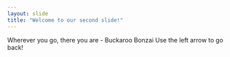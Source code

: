 ```yaml
---
layout: slide
title: "Welcome to our second slide!"
---
```

Wherever you go, there you are - Buckaroo Bonzai
Use the left arrow to go back!
